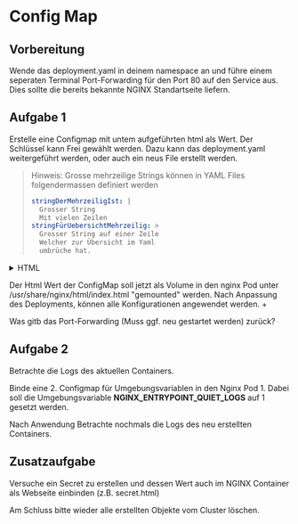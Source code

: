 # Config Map

## Vorbereitung

Wende das deployment.yaml in deinem namespace an und führe einem seperaten Terminal Port-Forwarding für den Port 80 auf den Service aus.
Dies sollte die bereits bekannte NGINX Standartseite liefern.

## Aufgabe 1

Erstelle eine Configmap mit untem aufgeführten html als Wert. Der Schlüssel kann Frei gewählt werden.
Dazu kann das deployment.yaml weitergeführt werden, oder auch ein neus File erstellt werden.

>   Hinweis: Grosse mehrzeilige Strings können in YAML Files folgendermassen definiert werden
>   ```yaml
>   stringDerMehrzeiligIst: |
>     Grosser String
>     Mit vielen Zeilen
>   stringFürUebersichtMehrzeilig: >
>     Grosser String auf einer Zeile
>     Welcher zur Übersicht im Yaml
>     umbrüche hat.
>   ```

<details>

<summary>HTML</summary>

```html
<!DOCTYPE html>
<html lang="de">
<head>
    <meta charset="UTF-8">
    <meta name="viewport" content="width=device-width, initial-scale=1.0">
    <title>Lustige bunte Seite</title>
    <style>
        body {
            font-family: 'Comic Sans MS', cursive, sans-serif;
            background: linear-gradient(135deg, #ff9a9e, #fad0c4, #fbc2eb, #a6c1ee);
            background-size: 400% 400%;
            animation: gradient 15s ease infinite;
            height: 100vh;
            margin: 0;
            display: flex;
            flex-direction: column;
            justify-content: center;
            align-items: center;
            color: white;
            text-align: center;
        }

        @keyframes gradient {
            0% { background-position: 0% 50%; }
            50% { background-position: 100% 50%; }
            100% { background-position: 0% 50%; }
        }

        h1 {
            font-size: 3em;
            text-shadow: 3px 3px 0 #000;
            margin-bottom: 20px;
        }

        button {
            background-color: #ff6b6b;
            color: white;
            border: none;
            padding: 15px 30px;
            font-size: 1.2em;
            border-radius: 30px;
            cursor: pointer;
            box-shadow: 0 4px 0 #cc5252;
            transition: all 0.2s;
            margin: 20px;
        }

        button:hover {
            background-color: #ff8787;
            transform: translateY(-2px);
            box-shadow: 0 6px 0 #cc5252;
        }

        button:active {
            transform: translateY(2px);
            box-shadow: 0 2px 0 #cc5252;
        }

        #witz {
            font-size: 1.5em;
            max-width: 600px;
            margin: 20px auto;
            padding: 20px;
            background-color: rgba(255, 255, 255, 0.3);
            border-radius: 10px;
            display: none;
        }

        .confetti {
            position: fixed;
            width: 10px;
            height: 10px;
            background-color: #f00;
            top: 0;
            left: 0;
            pointer-events: none;
        }
    </style>
</head>
<body>
    <h1>Willkommen auf der verrückten bunten Seite!</h1>
    <button id="witzButton">Zeig mir einen Witz!</button>
    <div id="witz"></div>

    <script>
        const witze = [
            "Warum können Geister so schlecht lügen? – Weil man sie durchschaut!",
            "Warum mögen Programmierer keine Natur? – Zu viele Bugs.",
            "Wie nennt man einen Programmierer ohne Freundin? – Full-Stack Overflow.",
            "Warum hat der Programmierer seine Tastatur weggeworfen? – Weil sie keine Escape-Taste hatte.",
            "Wie viele Programmierer braucht man, um eine Glühbirne zu wechseln? – Keinen, das ist ein Hardware-Problem.",
            "Warum essen Programmierer keine Kuchen? – Zu viele Schichten.",
            "Warum trinken Programmierer so viel Kaffee? – Weil sie ohne Java nicht starten können.",
            "Warum ging der Programmierer pleite? – Weil er ständig Arrays out of bounds ging.",
            "Warum ist der Programmierer traurig? – Weil sein Code nicht in der richtigen Klasse war.",
            "Was sagt ein JavaScript-Entwickler, wenn er aus dem Fenster fällt? – 'this' ist weg!",
            "Warum war der C-Programmierer immer so cool? – Weil er keine Klassen hatte.",
            "Was macht ein Programmierer, wenn ihm kalt ist? – Er geht in den Cache.",
            "Warum lieben Programmierer Dunkelmodus? – Weil das Licht Bugs anzieht.",
            "Warum war der SQL-Befehl traurig? – Weil niemand seine Beziehungen joinen wollte.",
            "Was ist der Lieblingssport von Programmierern? – Ping-Pong.",
            "Warum sind Programmierer schlechte DJs? – Sie können keine Loops beenden.",
            "Warum mögen Programmierer keine Hochzeiten? – Zu viele Commitments.",
            "Wie nennt man eine Gruppe von acht Hobbits? – Ein Hobbyte.",
            "Warum tragen Programmierer immer Brillen? – Damit sie C# sehen können.",
            "Warum hat der Programmierer eine Bratpfanne neben dem PC? – Für seine Stacktraces.",
            "Was ist der Lieblingssnack eines Programmierers? – Cookies.",
            "Warum wurde der Programmierer verhaftet? – Er hat in fremde Domains eingebrochen.",
            "Warum schlafen Programmierer so schlecht? – Zu viele offene Threads.",
            "Was sagt ein Backend-Entwickler im Fitnessstudio? – 'Ich arbeite nur am Server.'",
            "Warum war der Entwickler im Fitnessstudio so beliebt? – Er hatte gute Dependencies.",
            "Warum war der Code schlecht gelaunt? – Zu viele Exceptions.",
            "Was macht ein Programmierer, wenn er Hunger hat? – Er ruft eine Funktion auf.",
            "Warum wollte der Programmierer nicht heiraten? – Er hatte Angst vor Deadlocks.",
            "Wie begrüßen sich zwei Java-Programmierer? – 'NullPointerException!'",
            "Warum war der Algorithmus nervös? – Zu viele edge cases.",
            "Was ist das Lieblingsgetränk eines Entwicklers? – Root Beer.",
            "Warum hasst der Programmierer das Meer? – Zu viele Wellen (while-Schleifen).",
            "Was macht ein Entwickler, wenn sein Code läuft? – Er rennt hinterher.",
            "Warum ging der Programmierer nicht zur Party? – Er hatte ein Timeout.",
            "Wie nennt man einen Entwickler, der keine Bugs hat? – Arbeitslos.",
            "Warum sind Programmierer wie Magier? – Sie lassen Probleme verschwinden (meistens).",
            "Warum können Programmierer keine guten Witze erzählen? – Sie nehmen alles wörtlich.",
            "Was sagt ein Programmierer beim Bäcker? – 'Ein Cookie bitte – ohne Session.'",
            "Warum liebt der Programmierer Pizza? – Weil sie in Schichten gebaut ist.",
            "Was macht ein Programmierer, wenn er sich einsam fühlt? – Er öffnet einen Socket.",
            "Warum ging der Entwickler über die Straße? – Um auf die andere API zu kommen.",
            "Wie nennt man einen Programmierer, der gerne tanzt? – Algo-Rhythmiker.",
            "Warum hat der Programmierer seine Katze 'HTTP' genannt? – Weil sie nicht ohne Request kommt.",
            "Was ist die Lieblingsjahreszeit eines Programmierers? – Deploy.",
            "Warum sind Programmierer schlechte Gärtner? – Sie verwechseln Root und Branch.",
            "Warum war der Server beleidigt? – Jemand hatte ihn geforkt.",
            "Was sagt ein Entwickler nach einem langen Tag? – 'Ich bin ausgeloggt.'",
            "Warum sind Programmierer schlechte Autofahrer? – Sie denken, 0 ist der erste Gang.",
            "Warum hatte der Programmierer Angst vor seinem Code? – Er war unhandled.",
            "Was macht ein Programmierer im Urlaub? – Er cached sich aus."
        ];



        const witzButton = document.getElementById("witzButton");
        const witzDiv = document.getElementById("witz");

        witzButton.addEventListener("click", () => {
            const zufaelligerWitz = witze[Math.floor(Math.random() * witze.length)];
            witzDiv.style.display = "block";
            witzDiv.textContent = zufaelligerWitz;
            erzeugeKonfetti();
        });

        function erzeugeKonfetti() {
            for (let i = 0; i < 100; i++) {
                const konfetti = document.createElement("div");
                konfetti.classList.add("confetti");
                konfetti.style.left = Math.random() * 100 + "vw";
                konfetti.style.backgroundColor = `hsl(${Math.random() * 360}, 100%, 50%)`;
                konfetti.style.animation = `fall ${Math.random() * 3 + 2}s linear forwards`;
                document.body.appendChild(konfetti);

                // Animation für das Konfetti
                konfetti.style.animation = `fall ${Math.random() * 3 + 2}s linear forwards`;
            }
        }

        // CSS für die Konfetti-Animation
        const style = document.createElement('style');
        style.textContent = `
            @keyframes fall {
                to {
                    transform: translateY(100vh);
                }
            }
        `;
        document.head.appendChild(style);
    </script>
</body>
</html>

```

</details>

Der Html Wert der ConfigMap soll jetzt als Volume in den nginx Pod unter /usr/share/nginx/html/index.html "gemounted" werden.
Nach Anpassung des Deployments, können alle Konfigurationen angewendet werden. +

Was gitb das Port-Forwarding (Muss ggf. neu gestartet werden) zurück?


## Aufgabe 2

Betrachte die Logs des aktuellen Containers.

Binde eine 2. Configmap für Umgebungsvariablen in den Nginx Pod 1.
Dabei soll die Umgebungsvariable __NGINX_ENTRYPOINT_QUIET_LOGS__ auf 1 gesetzt werden.

Nach Anwendung Betrachte nochmals die Logs des neu erstellten Containers.

## Zusatzaufgabe

Versuche ein Secret zu erstellen und dessen Wert auch im NGINX Container als Webseite einbinden (z.B. secret.html)



Am Schluss bitte wieder alle erstellten Objekte vom Cluster löschen.